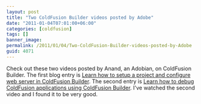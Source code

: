 ```yaml
---
layout: post
title: "Two ColdFusion Builder videos posted by Adobe"
date: "2011-01-04T07:01:00+06:00"
categories: [coldfusion]
tags: []
banner_image: 
permalink: /2011/01/04/Two-ColdFusion-Builder-videos-posted-by-Adobe
guid: 4071
---
```


Check out these two videos posted by Anand, an Adobian, on ColdFusion Builder. The first blog entry is <a href="http://blogs.adobe.com/anand/2011/01/learn-how-to-setup-a-project-and-configure-web-server-in-coldfusion-builder-3.html">Learn how to setup a project and configure web server in ColdFusion Builder</a>. The second entry is <a href="http://blogs.adobe.com/anand/2011/01/learn-how-to-debug-coldfusion-applications-using-coldfusion-builder-2.html">Learn how to debug ColdFusion applications using ColdFusion Builder</a>. I've watched the second video and I found it to be very good.